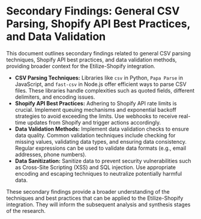 # Secondary Findings: General CSV Parsing, Shopify API Best Practices, and Data Validation

This document outlines secondary findings related to general CSV parsing techniques, Shopify API best practices, and data validation methods, providing broader context for the Etilize-Shopify integration.

*   **CSV Parsing Techniques:** Libraries like `csv` in Python, `Papa Parse` in JavaScript, and `fast-csv` in Node.js offer efficient ways to parse CSV files. These libraries handle complexities such as quoted fields, different delimiters, and encoding issues.
*   **Shopify API Best Practices:** Adhering to Shopify API rate limits is crucial. Implement queuing mechanisms and exponential backoff strategies to avoid exceeding the limits. Use webhooks to receive real-time updates from Shopify and trigger actions accordingly.
*   **Data Validation Methods:** Implement data validation checks to ensure data quality. Common validation techniques include checking for missing values, validating data types, and ensuring data consistency. Regular expressions can be used to validate data formats (e.g., email addresses, phone numbers).
*   **Data Sanitization:** Sanitize data to prevent security vulnerabilities such as Cross-Site Scripting (XSS) and SQL injection. Use appropriate encoding and escaping techniques to neutralize potentially harmful data.

These secondary findings provide a broader understanding of the techniques and best practices that can be applied to the Etilize-Shopify integration. They will inform the subsequent analysis and synthesis stages of the research.